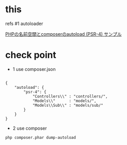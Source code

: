 # this

refs #1 autoloader


[PHPの名前空間とcomposerのautoload (PSR-4) サンプル](http://qiita.com/yotasasaki/items/cc1a4936c0c92099db5a)

# check point

- 1 use composer.json

```

{
    "autoload": {
        "psr-4": {
            "Controllers\\" : "controllers/",
            "Models\\"      : "models/",
            "Models\\Sub\\" : "models/sub/"
        }
    }
}

```


- 2 use composer

```
php composer.phar dump-autoload

```

